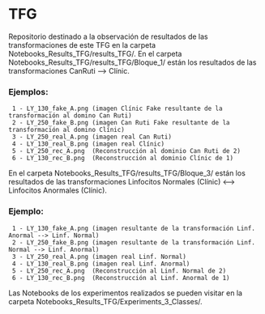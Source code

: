 # TFG


Repositorio destinado a la observación de resultados de las transformaciones de este TFG en la carpeta Notebooks_Results_TFG/results_TFG/. En el carpeta Notebooks_Results_TFG/results_TFG/Bloque_1/ están los resultados de las transformaciones CanRuti --> Clínic.
### Ejemplos:
	 1 - LY_130_fake_A.png (imagen Clínic Fake resultante de la transformación al domino Can Ruti)
	 2 - LY_250_fake_B.png (imagen Can Ruti Fake resultante de la transformación al domino Clínic)
	 3 - LY_250_real_A.png (imagen real Can Ruti)
	 4 - LY_130_real_B.png (imagen real Clínic)
	 5 - LY_250_rec_A.png  (Reconstrucción al dominio Can Ruti de 2)
	 6 - LY_130_rec_B.png  (Reconstrucción al dominio Clínic de 1)

En el carpeta Notebooks_Results_TFG/results_TFG/Bloque_3/ están los resultados de las transformaciones Linfocitos Normales (Clínic) <--> Linfocitos Anormales (Clínic).
### Ejemplo:
	 1 - LY_130_fake_A.png (imagen resultante de la transformación Linf. Anormal --> Linf. Normal)
	 2 - LY_250_fake_B.png (imagen resultante de la transformación Linf. Normal --> Linf. Anormal)
	 3 - LY_250_real_A.png (imagen real Linf. Normal)
	 4 - LY_130_real_B.png (imagen real Linf. Anormal)
	 5 - LY_250_rec_A.png  (Reconstrucción al Linf. Normal de 2)
	 6 - LY_130_rec_B.png  (Reconstrucción al Linf. Anormal de 1) 
 
Las Notebooks de los experimentos realizados se pueden visitar en la carpeta Notebooks_Results_TFG/Experiments_3_Classes/.
